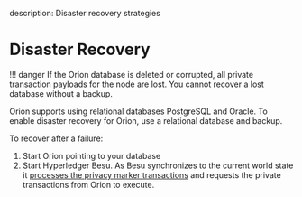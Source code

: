 description: Disaster recovery strategies 
<!--- END of page meta data -->

# Disaster Recovery

!!! danger
    If the Orion database is deleted or corrupted, all private transaction payloads for the node are lost. 
    You cannot recover a lost database without a backup.

Orion supports using relational databases PostgreSQL and Oracle. To enable disaster recovery for Orion, 
use a relational database and backup. 

To recover after a failure:

1. Start Orion pointing to your database
1. Start Hyperledger Besu. As Besu synchronizes to the current world state it [processes the privacy marker 
transactions](https://besu.hyperledger.org/en/stable/Concepts/Privacy/Private-Transaction-Processing/) 
and requests the private transactions from Orion to execute.
